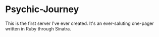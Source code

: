 # Psychic-Journey

This is the first server I've ever created. 
It's an ever-saluting one-pager written in 
Ruby through Sinatra.
